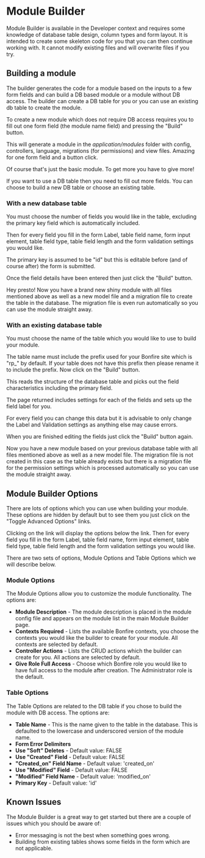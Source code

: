 # Module Builder

Module Builder is available in the Developer context and requires some knowledge of database table design, column types and form layout. It is intended to create some skeleton code for you that you can then continue working with. It cannot modify existing files and will overwrite files if you try.

## Building a module

The builder generates the code for a module based on the inputs to a few form fields and can build a DB based module or a module without DB access.  The builder can create a DB table for you or you can use an existing db table to create the module.

To create a new module which does not require DB access requires you to fill out one form field (the module name field) and pressing the "Build" button.

This will generate a module in the *application/modules* folder with config, controllers, language, migrations (for permissions) and view files.  Amazing for one form field and a button click.

Of course that's just the basic module.  To get more you have to give more!

If you want to use a DB table then you need to fill out more fields.  You can choose to build a new DB table or choose an existing table.

<a name="new-db-table"></a>
### With a new database table

You must choose the number of fields you would like in the table, excluding the primary key field which is automatically included.

Then for every field you fill in the form Label, table field name, form input element, table field type, table field length and the form validation settings you would like.

The primary key is assumed to be "id" but this is editable before (and of course after) the form is submitted.

Once the field details have been entered then just click the "Build" button.

Hey presto! Now you have a brand new shiny module with all files mentioned above as well as a new model file and a migration file to create the table in the database.  The migration file is even run automatically so you can use the module straight away.

### With an existing database table

You must choose the name of the table which you would like to use to build your module.

The table name must include the prefix used for your Bonfire site which is "rp_" by default. If your table does not have this prefix then please rename it to include the prefix. Now click on the "Build" button.

This  reads the structure of the database table and picks out the field characteristics including the primary field.

The page returned includes settings for each of the fields and sets up the field label for you.

For every field you can change this data but it is advisable to only change the Label and Validation settings as anything else may cause errors.


When you are finished editing the fields just click the "Build" button again.

Now you have a new module based on your previous database table with all files mentioned above as well as a new model file.  The migration file is not created in this case as the table already exists but there is a migration file for the permission settings which is processed automatically so you can use the module straight away.


## Module Builder Options

There are lots of options which you can use when building your module.  These options are hidden by default but to see them you just click on the "Toggle Advanced Options" links.

Clicking on the link will display the options below the link. Then for every field you fill in the form Label, table field name, form input element, table field type, table field length and the form validation settings you would like.

There are two sets of options, Module Options and Table Options which we will describe below.

<a name="module-options"></a>
### Module Options

The Module Options allow you to customize the module functionality.  The options are:

* **Module Description** - The module description is placed in the module config file and appears on the module list in the main Module Builder page.
* **Contexts Required** - Lists the available Bonfire contexts, you choose the contexts you would like the builder to create for your module. All contexts are selected by default.
* **Controller Actions** - Lists the CRUD actions which the builder can create for you. All actions are selected by default.
* **Give Role Full Access** - Choose which Bonfire role you would like to have full access to the module after creation.  The Administrator role is the default.


<a name="table-options"></a>
### Table Options

The Table Options are related to the DB table if you chose to build the module with DB access. The options are:

* **Table Name** - This is the name given to the table in the database. This is defaulted to the lowercase and underscored version of the module name.
* **Form Error Delimiters**
* **Use "Soft" Deletes** - Default value: FALSE
* **Use "Created" Field** - Default value: FALSE
* **"Created_on" Field Name** - Default value: 'created_on'
* **Use "Modified" Field** - Default value: FALSE
* **"Modified" Field Name** - Default value: 'modified_on'
* **Primary Key** - Default value: 'id'

<a name="known-issues"></a>
## Known Issues

The Module Builder is a great way to get started but there are a couple of issues which you should be aware of:

* Error messaging is not the best when something goes wrong.
* Building from existing tables shows some fields in the form which are not applicable.